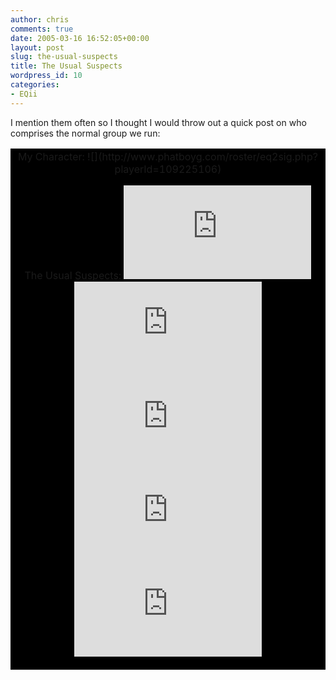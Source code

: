 ```yaml
---
author: chris
comments: true
date: 2005-03-16 16:52:05+00:00
layout: post
slug: the-usual-suspects
title: The Usual Suspects
wordpress_id: 10
categories:
- EQii
---
```


I mention them often so I thought I would throw out a quick post on who comprises the normal group we run:

<table width="440" border="0" >
<tr >
<td bgcolor="black" align="center" >
My Character:
![](http://www.phatboyg.com/roster/eq2sig.php?playerId=109225106)

The Usual Suspects:
![](http://www.phatboyg.com/roster/eq2sig.php?playerId=146272106)
![](http://www.phatboyg.com/roster/eq2sig.php?playerId=122037106)
![](http://www.phatboyg.com/roster/eq2sig.php?playerId=126777106)
![](http://www.phatboyg.com/roster/eq2sig.php?playerId=108041106)
![](http://www.phatboyg.com/roster/eq2sig.php?playerId=116133106)

</td></tr></table>
